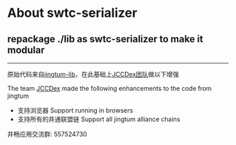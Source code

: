 # About swtc-serializer

## repackage ./lib as swtc-serializer to make it modular

---------------------------------

原始代码来自[jingtum-lib](https://www.npmjs.com/package/jingtum-lib)，在此基础上[JCCDex团队](https://github.com/JCCDex)做以下增强

The team [JCCDex](https://github.com/JCCDex) made the following enhancements to the code from jingtum

- 支持浏览器 Support running in browsers
- 支持所有的井通联盟链 Support all jingtum alliance chains

井畅应用交流群: 557524730
